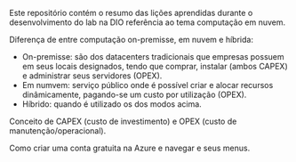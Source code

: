 Este repositório contém o resumo das lições aprendidas durante o desenvolvimento do lab na DIO referência ao tema computação em nuvem.

Diferença de entre computação on-premisse, em nuvem e híbrida:
- On-premisse: são dos datacenters tradicionais que empresas possuem em seus locais designados, tendo que comprar, instalar (ambos CAPEX) e administrar seus servidores (OPEX).
- Em numvem: serviço público onde é possível criar e alocar recursos dinâmicamente, pagando-se um custo por utilização (OPEX).
- Híbrido: quando é utilizado os dos modos acima.

Conceito de CAPEX (custo de investimento) e OPEX (custo de manutenção/operacional).

Como criar uma conta gratuita na Azure e navegar e seus menus.

